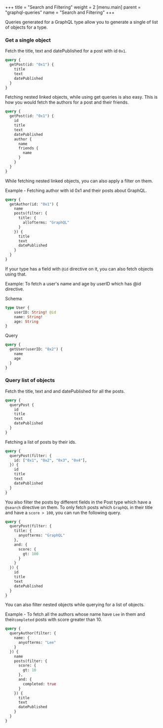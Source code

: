 +++
title = "Search and Filtering"
weight = 2
[menu.main]
    parent = "graphql-queries"
    name = "Search and Filtering"
+++

Queries generated for a GraphQL type allow you to generate a single of list of
objects for a type.

### Get a single object

Fetch the title, text and datePublished for a post with id `0x1`.

```graphql
query {
  getPost(id: "0x1") {
    title
    text
    datePublished
  }
}
```

Fetching nested linked objects, while using get queries is also easy. This is how
you would fetch the authors for a post and their friends.

```graphql
query {
  getPost(id: "0x1") {
    id
    title
    text
    datePublished
    author {
      name
      friends {
        name
      }
    }
  }
}
```

While fetching nested linked objects, you can also apply a filter on them.

Example - Fetching author with id 0x1 and their posts about GraphQL.

```graphql
query {
  getAuthor(id: "0x1") {
    name
    posts(filter: {
      title: {
        allofterms: "GraphQL"
      }
    }) {
      title
      text
      datePublished
    }
  }
}
```

If your type has a field with `@id` directive on it, you can also fetch objects using that.

Example: To fetch a user's name and age by userID which has @id directive.

Schema

```graphql
type User {
    userID: String! @id
    name: String!
    age: String
}
```

Query

```graphql
query {
  getUser(userID: "0x2") {
    name
    age
  }
}
```

### Query list of objects

Fetch the title, text and and datePublished for all the posts.

```graphql
query {
  queryPost {
    id
    title
    text
    datePublished
  }
}
```

Fetching a list of posts by their ids.

```graphql
query {
  queryPost(filter: {
    id: ["0x1", "0x2", "0x3", "0x4"],
  }) {
    id
    title
    text
    datePublished
  }
}
```

You also filter the posts by different fields in the Post type which have a
`@search` directive on them. To only fetch posts which `GraphQL` in their title
and have a `score > 100`, you can run the following query.

```graphql
query {
  queryPost(filter: {
    title: {
      anyofterms: "GraphQL"
    },
    and: {
      score: {
        gt: 100
      }
    }
  }) {
    id
    title
    text
    datePublished
  }
}
```

You can also filter nested objects while querying for a list of objects.

Example - To fetch all the authors whose name have `Lee` in them and their`completed` posts
with score greater than 10.

```graphql
query {
  queryAuthor(filter: {
    name: {
      anyofterms: "Lee"
    }
  }) {
    name
    posts(filter: {
      score: {
        gt: 10
      },
      and: {
        completed: true
      }
    }) {
      title
      text
      datePublished
    }
  }
}
```